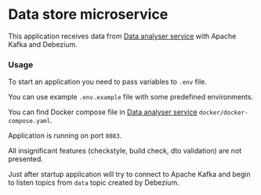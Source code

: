 # Data store microservice

This application receives data
from [Data analyser service](https://github.com/SobolyaRA/data-analyzer-microservice)
with Apache Kafka and Debezium.

### Usage

To start an application you need to pass variables to `.env` file.

You can use example `.env.example` file with some predefined environments.

You can find Docker compose file
in [Data analyser service](https://github.com/SobolyaRA/data-analyzer-microservice) `docker/docker-compose.yaml`.

Application is running on port `8083`.

All insignificant features (checkstyle, build check, dto validation) are not
presented.

Just after startup application will try to connect to Apache Kafka and begin to
listen topics from `data` topic created by Debezium.
